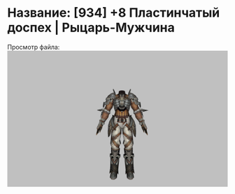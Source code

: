 # Название: [934] +8 Пластинчатый доспех | Рыцарь-Мужчина

Просмотр файла:
![p000003.png](p000003.png)